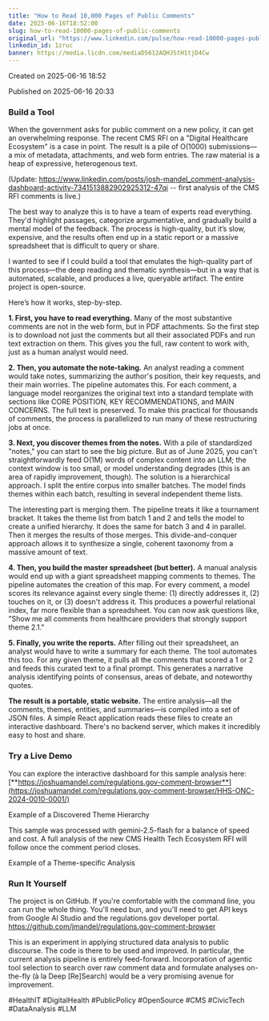 ```yaml
---
title: "How to Read 10,000 Pages of Public Comments"
date: 2025-06-16T18:52:00
slug: how-to-read-10000-pages-of-public-comments
original_url: "https://www.linkedin.com/pulse/how-read-10000-pages-public-comments-josh-mandel-md-1zruc"
linkedin_id: 1zruc
banner: https://media.licdn.com/mediaD5612AQHJStH1tjD4Cw
---
```


Created on 2025-06-16 18:52

Published on 2025-06-16 20:33

### Build a Tool

When the government asks for public comment on a new policy, it can get an overwhelming response. The recent CMS RFI on a "Digital Healthcare Ecosystem" is a case in point. The result is a pile of O(1000) submissions—a mix of metadata, attachments, and web form entries. The raw material is a heap of expressive, heterogenous text.

(Update: <https://www.linkedin.com/posts/josh-mandel_comment-analysis-dashboard-activity-7341513882902925312-47qi> -- first analysis of the CMS RFI comments is live.)

The best way to analyze this is to have a team of experts read everything. They'd highlight passages, categorize argumentative, and gradually build a mental model of the feedback. The process is high-quality, but it’s slow, expensive, and the results often end up in a static report or a massive spreadsheet that is difficult to query or share.

I wanted to see if I could build a tool that emulates the high-quality part of this process—the deep reading and thematic synthesis—but in a way that is automated, scalable, and produces a live, queryable artifact. The entire project is open-source.

Here’s how it works, step-by-step.

**1. First, you have to read everything.** Many of the most substantive comments are not in the web form, but in PDF attachments. So the first step is to download not just the comments but all their associated PDFs and run text extraction on them. This gives you the full, raw content to work with, just as a human analyst would need.

**2. Then, you automate the note-taking.** An analyst reading a comment would take notes, summarizing the author's position, their key requests, and their main worries. The pipeline automates this. For each comment, a language model reorganizes the original text into a standard template with sections like CORE POSITION, KEY RECOMMENDATIONS, and MAIN CONCERNS. The full text is preserved. To make this practical for thousands of comments, the process is parallelized to run many of these restructuring jobs at once.

**3. Next, you discover themes from the notes.** With a pile of standardized "notes," you can start to see the big picture. But as of June 2025, you can't straightforwardly feed O(1M) words of complex content into an LLM; the context window is too small, or model understanding degrades (this is an area of rapidly improvement, though). The solution is a hierarchical approach. I split the entire corpus into smaller batches. The model finds themes within each batch, resulting in several independent theme lists.

The interesting part is merging them. The pipeline treats it like a tournament bracket. It takes the theme list from batch 1 and 2 and tells the model to create a unified hierarchy. It does the same for batch 3 and 4 in parallel. Then it merges the results of those merges. This divide-and-conquer approach allows it to synthesize a single, coherent taxonomy from a massive amount of text.

**4. Then, you build the master spreadsheet (but better).** A manual analysis would end up with a giant spreadsheet mapping comments to themes. The pipeline automates the creation of this map. For every comment, a model scores its relevance against every single theme: (1) directly addresses it, (2) touches on it, or (3) doesn't address it. This produces a powerful relational index, far more flexible than a spreadsheet. You can now ask questions like, "Show me all comments from healthcare providers that strongly support theme 2.1."

**5. Finally, you write the reports.** After filling out their spreadsheet, an analyst would have to write a summary for each theme. The tool automates this too. For any given theme, it pulls all the comments that scored a 1 or 2 and feeds this curated text to a final prompt. This generates a narrative analysis identifying points of consensus, areas of debate, and noteworthy quotes.

**The result is a portable, static website.** The entire analysis—all the comments, themes, entities, and summaries—is compiled into a set of JSON files. A simple React application reads these files to create an interactive dashboard. There's no backend server, which makes it incredibly easy to host and share.

### Try a Live Demo

You can explore the interactive dashboard for this sample analysis here: [**https://joshuamandel.com/regulations.gov-comment-browser**](https://joshuamandel.com/regulations.gov-comment-browser/HHS-ONC-2024-0010-0001/)

Example of a Discovered Theme Hierarchy

This sample was processed with gemini-2.5-flash for a balance of speed and cost. A full analysis of the new CMS Health Tech Ecosystem RFI will follow once the comment period closes.

Example of a Theme-specific Analysis

### Run It Yourself

The project is on GitHub. If you're comfortable with the command line, you can run the whole thing. You'll need bun, and you'll need to get API keys from Google AI Studio and the regulations.gov developer portal. <https://github.com/jmandel/regulations.gov-comment-browser>

This is an experiment in applying structured data analysis to public discourse. The code is there to be used and improved. In particular, the current analysis pipeline is entirely feed-forward. Incorporation of agentic tool selection to search over raw comment data and formulate analyses on-the-fly (à la Deep [Re]Search) would be a very promising avenue for improvement.

#HealthIT #DigitalHealth #PublicPolicy #OpenSource #CMS #CivicTech #DataAnalysis #LLM